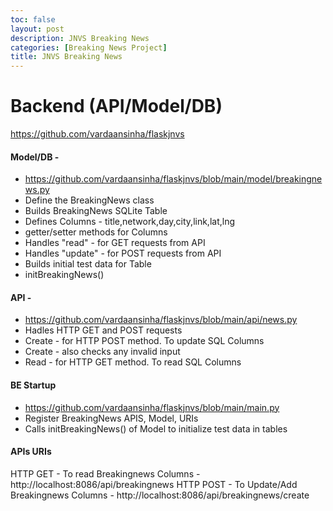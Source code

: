 ```yaml
---
toc: false
layout: post
description: JNVS Breaking News  
categories: [Breaking News Project]
title: JNVS Breaking News  
---
```


# Backend (API/Model/DB)

https://github.com/vardaansinha/flaskjnvs

#### Model/DB -
- https://github.com/vardaansinha/flaskjnvs/blob/main/model/breakingnews.py
- Define the BreakingNews class
- Builds BreakingNews SQLite Table
- Defines Columns - title,network,day,city,link,lat,lng
- getter/setter methods for Columns
- Handles "read" - for GET requests from API
- Handles "update" - for POST requests from API
- Builds initial test data for Table
- initBreakingNews()

#### API - 
- https://github.com/vardaansinha/flaskjnvs/blob/main/api/news.py
- Hadles HTTP GET and POST requests 
- Create - for HTTP POST method. To update SQL Columns  
- Create - also checks any invalid input
- Read - for HTTP GET method. To read SQL Columns  

#### BE Startup
- https://github.com/vardaansinha/flaskjnvs/blob/main/main.py
- Register BreakingNews APIS, Model, URIs
- Calls initBreakingNews() of Model to initialize test data in tables

#### APIs URIs
HTTP GET - To read Breakingnews Columns -  http://localhost:8086/api/breakingnews
HTTP POST - To Update/Add Breakingnews Columns - http://localhost:8086/api/breakingnews/create
